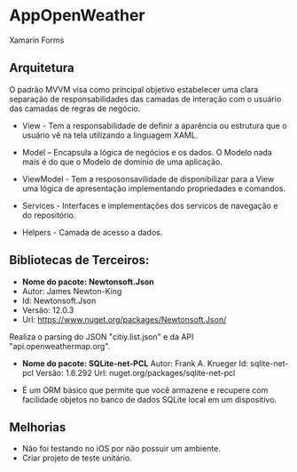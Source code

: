 # AppOpenWeather
Xamarin Forms 

## Arquitetura
O padrão MVVM visa como principal objetivo estabelecer uma clara separação de responsabilidades das camadas de interação com o usuário das camadas de regras de negócio.

- View - Tem a responsabilidade de definir a aparência ou estrutura que o usuário vê na tela utilizando a linguagem XAML.

- Model – Encapsula a lógica de negócios e os dados. O Modelo nada mais é do que o Modelo de domínio de uma aplicação.

- ViewModel - Tem a resposonsavilidade de disponibilizar para a View uma lógica de apresentação implementando propriedades e comandos. 

- Services - Interfaces e implementações dos servicos de navegação e do repositório.

- Helpers - Camada de acesso a dados.

## Bibliotecas de Terceiros:

- **Nome do pacote: Newtonsoft.Json**
- Autor: James Newton-King
- Id: Newtonsoft.Json
- Versão: 12.0.3
- Url: https://www.nuget.org/packages/Newtonsoft.Json/

Realiza o parsing do JSON "citiy.list.json" e da API "api.openweathermap.org".

- **Nome do pacote: SQLite-net-PCL**
Autor: Frank A. Krueger
Id: sqlite-net-pcl
Versão: 1.6.292
Url: nuget.org/packages/sqlite-net-pcl

- É um ORM básico que permite que você armazene e recupere com facilidade objetos no banco de dados SQLite local em um dispositivo. 

## Melhorias

- Não foi testando no iOS por não possuir um ambiente.
- Criar projeto de teste unitário.
